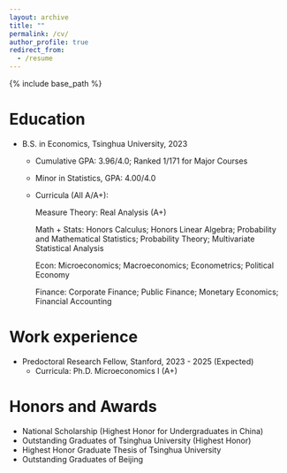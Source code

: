 ```yaml
---
layout: archive
title: ""
permalink: /cv/
author_profile: true
redirect_from:
  - /resume
---
```


{% include base_path %}

Education
======
* B.S. in Economics, Tsinghua University, 2023
  * Cumulative GPA: 3.96/4.0; Ranked 1/171 for Major Courses 
  * Minor in Statistics, GPA: 4.00/4.0  
  * Curricula (All A/A+):

    Measure Theory: Real Analysis (A+)
    
    Math + Stats: Honors Calculus; Honors Linear Algebra; Probability and Mathematical Statistics; Probability Theory; Multivariate Statistical Analysis

    Econ: Microeconomics; Macroeconomics; Econometrics; Political Economy

    Finance: Corporate Finance; Public Finance; Monetary Economics; Financial Accounting


Work experience
======
* Predoctoral Research Fellow, Stanford, 2023 - 2025 (Expected)
  * Curricula: Ph.D. Microeconomics I (A+)

Honors and Awards
======
* National Scholarship (Highest Honor for Undergraduates in China)
* Outstanding Graduates of Tsinghua University (Highest Honor)
* Highest Honor Graduate Thesis of Tsinghua University
* Outstanding Graduates of Beijing

